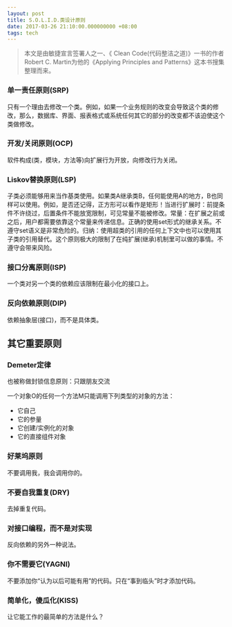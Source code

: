 ```yaml
---
layout: post
title: S.O.L.I.D.类设计原则
date: 2017-03-26 21:10:00.000000000 +08:00
tags: tech
---
```


> 本文是由敏捷宣言签署人之一、《 Clean Code(代码整洁之道)》一书的作者Robert C. Martin为他的《Applying Principles and Patterns》这本书搜集整理而来。

### 单一责任原则(SRP)

只有一个理由去修改一个类。例如，如果一个业务规则的改变会导致这个类的修改，那么，数据库、界面、报表格式或系统任何其它的部分的改变都不该迫使这个类做修改。

### 开发/关闭原则(OCP)

软件构成(类，模块，方法等)向扩展行为开放，向修改行为关闭。

### Liskov替换原则(LSP)

子类必须能够用来当作基类使用。如果类A继承类B，任何能使用A的地方，B也同样可以使用。例如，是否还记得，正方形可以看作是矩形！当进行扩展时：前提条件不许绕过，后置条件不能放宽限制，可见常量不能被修改。常量：在扩展之前或之后，用户都需要依靠这个常量来传递信息。正确的使用set形式的继承关系。不遵守set语义是非常危险的。归纳：使用超类的引用的任何上下文中也可以使用其子类的引用替代。这个原则极大的限制了在纯扩展(继承)机制里可以做的事情。不遵守会带来风险。

### 接口分离原则(ISP)

一个类对另一个类的依赖应该限制在最小化的接口上。

### 反向依赖原则(DIP)

依赖抽象层(接口)，而不是具体类。

## 其它重要原则

### Demeter定律

也被称做封锁信息原则：只跟朋友交流

一个对象O的任何一个方法M只能调用下列类型的对象的方法：

* 它自己
* 它的参量
* 它创建/实例化的对象
* 它的直接组件对象

### 好莱坞原则

不要调用我，我会调用你的。

### 不要自我重复(DRY)

去掉重复代码。

### 对接口编程，而不是对实现

反向依赖的另外一种说法。

### 你不需要它(YAGNI)

不要添加你“认为以后可能有用”的代码。只在“事到临头”时才添加代码。

### 简单化，傻瓜化(KISS)

让它能工作的最简单的方法是什么？